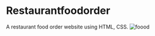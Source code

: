 # Restaurantfoodorder

A restaurant food order website using HTML, CSS.
![foood](https://github.com/VeluthurlaJyothiswarareddy/Restaurantfoodorder/assets/94181086/d1fb6287-299b-4362-a735-98650fc81327)

